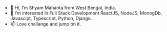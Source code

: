 - 👋 Hi, I’m Shyam Mahanta from West Bengal, India.
- 👀 I’m interested in Full Stack Development ReactJS, NodeJS, MonogDb, Javascipt, Typescript, Python, Django.
- 📫 Love challange and jump on it.

<!---
Angryman18/Angryman18 is a ✨ special ✨ repository because its `README.md` (this file) appears on your GitHub profile.
You can click the Preview link to take a look at your changes.
--->
